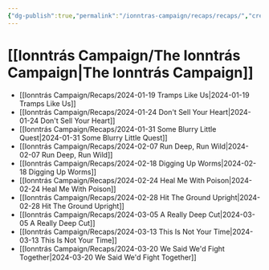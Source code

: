 ```yaml
---
{"dg-publish":true,"permalink":"/ionntras-campaign/recaps/recaps/","created":"","updated":""}
---
```


# [[Ionntrás Campaign/The Ionntrás Campaign\|The Ionntrás Campaign]]


- [[Ionntrás Campaign/Recaps/2024-01-19 Tramps Like Us\|2024-01-19 Tramps Like Us]]
- [[Ionntrás Campaign/Recaps/2024-01-24 Don't Sell Your Heart\|2024-01-24 Don't Sell Your Heart]]
- [[Ionntrás Campaign/Recaps/2024-01-31 Some Blurry Little Quest\|2024-01-31 Some Blurry Little Quest]]
- [[Ionntrás Campaign/Recaps/2024-02-07 Run Deep, Run Wild\|2024-02-07 Run Deep, Run Wild]]
- [[Ionntrás Campaign/Recaps/2024-02-18 Digging Up Worms\|2024-02-18 Digging Up Worms]]
- [[Ionntrás Campaign/Recaps/2024-02-24 Heal Me With Poison\|2024-02-24 Heal Me With Poison]]
- [[Ionntrás Campaign/Recaps/2024-02-28 Hit The Ground Upright\|2024-02-28 Hit The Ground Upright]]
- [[Ionntrás Campaign/Recaps/2024-03-05 A Really Deep Cut\|2024-03-05 A Really Deep Cut]]
- [[Ionntrás Campaign/Recaps/2024-03-13 This Is Not Your Time\|2024-03-13 This Is Not Your Time]]
- [[Ionntrás Campaign/Recaps/2024-03-20 We Said We'd Fight Together\|2024-03-20 We Said We'd Fight Together]]